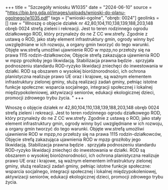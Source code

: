 +++
title = "Szczegóły wniosku W1035"
date = "2024-06-10"
source = "https://bip.brg.gda.pl/images/uploads/wnioski-do-planu-ogolnego/w1035.pdf"
tags = ["wnioski-ogolne", "obręb: 0024"]
geolinks = []
raw = "Wnoszę o objęcie działek nr 42,80,104,110,138,139,188,203,148 obręb 0024 strefą zieleni i rekreacji. Jest to teren rodzinnego ogrodu działkowego ROD, który przynależy do ne Z CC ww.strefy. Zgodnie z ustawą o ROD, jako stały element infrastruktury gmin, ogrody winny być uwzględniane w ich rozwoju, a organy gmin tworzyć do tego warunki. Objęte ww.strefą umożliwi ujawnienie ROD w mpzp,no przełoży się na prawa 1115 rodzin-działkowców, Objęcie strefą zakazująca ujawnienia ROD w mpzp groziłoby jego likwidacją. Stabilizacja prawna będzie . sprzyjała podnoszeniu standardu ROD-ryzyko likwidacji zniechęci do inwestowania w działki. ROD są obszarem o wysokiej bioróżnorodności, ich ochrona planistyczna realizuje prawo UE oraz i krajowe, są ważnym elementem infrastruktury zielonej gminy, służą realizacji zadań gminy, pełniąc istotne funkcje społeczne: wsparcia socjalnego, integracji społecznej i lokalnej międzypokoleniowej, aktywizacji seniorów, edukacji ekologicznej dzieci, promocji zdrowego trybu życia. "
+++

Wnoszę o objęcie działek nr 42,80,104,110,138,139,188,203,148 obręb 0024 strefą
zieleni i rekreacji. Jest to teren rodzinnego ogrodu działkowego ROD, który przynależy do
ne Z CC
ww.strefy. Zgodnie z ustawą o ROD, jako stały element infrastruktury gmin, ogrody winny być
uwzględniane w ich rozwoju, a organy gmin tworzyć do tego warunki. Objęte ww.strefą umożliwi
ujawnienie ROD w mpzp,no przełoży się na prawa 1115 rodzin-działkowców, Objęcie strefą
zakazująca ujawnienia ROD w mpzp groziłoby jego likwidacją. Stabilizacja prawna będzie
. sprzyjała podnoszeniu standardu ROD-ryzyko likwidacji zniechęci do inwestowania w działki.
ROD są obszarem o wysokiej bioróżnorodności, ich ochrona planistyczna realizuje prawo UE oraz
i krajowe, są ważnym elementem infrastruktury zielonej gminy, służą realizacji zadań gminy,
pełniąc istotne funkcje społeczne: wsparcia socjalnego, integracji społecznej i lokalnej
międzypokoleniowej, aktywizacji seniorów, edukacji ekologicznej dzieci, promocji zdrowego
trybu życia.



